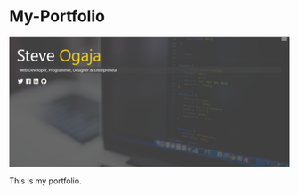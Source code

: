 # My-Portfolio

![My Portfolio](https://github.com/stogaja/My-Portfolio/blob/master/dist/img/Capaaature.PNG)

This is my portfolio.
